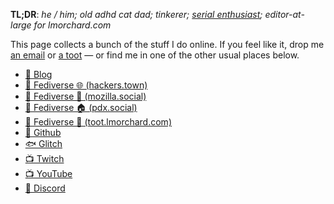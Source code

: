 **TL;DR**: _he / him; old adhd cat dad; tinkerer; [serial enthusiast]; editor-at-large for lmorchard.com_

[serial enthusiast]: https://blog.lmorchard.com/2006/05/26/confessions-of-a-serial-enthusiast/

This page collects a bunch of the stuff I do online. If you feel like it, drop me [an email](mailto:me@lmorchard.com) or
[a toot](https://hackers.town/@lmorchard) &mdash; or find me in one of
the other usual places below.

- <a rel="me" href="https://blog.lmorchard.com">🧾 Blog</a>
- <a rel="me" href="https://hackers.town/@lmorchard">🐘 Fediverse 🌐 (hackers.town)</a>
- <a rel="me" href="https://mozilla.social/@lmorchard">🐘 Fediverse 🦎 (mozilla.social)</a>
- <a rel="me" href="https://pdx.social/@lmorchard">🐘 Fediverse 🏠 (pdx.social)</a>
- <a rel="me" href="https://toot.lmorchard.com/@lmorchard">🐘 Fediverse 🔬 (toot.lmorchard.com)</a>
- <a rel="me" href="https://github.com/lmorchard">🐙 Github</a>
- <a rel="me" href="https://glitch.com/@lmorchard">🐟 Glitch</a>
- <a rel="me" href="https://twitch.tv/lmorchard">📺 Twitch</a>
- <a rel="me" href="https://www.youtube.com/@LesOrchard">📺 YouTube</a>
- <a rel="me" href="https://discord.com/invite/UXeuPNv">💬 Discord</a>
